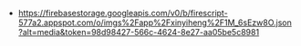 - https://firebasestorage.googleapis.com/v0/b/firescript-577a2.appspot.com/o/imgs%2Fapp%2Fxinyiheng%2F1M_6sEzw8O.json?alt=media&token=98d98427-566c-4624-8e27-aa05be5c8981
